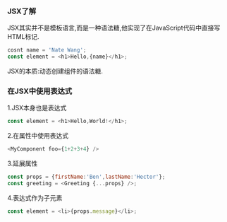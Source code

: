 ### JSX了解

JSX其实并不是模板语言,而是一种语法糖,他实现了在JavaScript代码中直接写HTML标记.

```javascript
cosnt name = 'Nate Wang';
const element = <h1>Hello,{name}</h1>;
```

JSX的本质:动态创建组件的语法糖.

### 在JSX中使用表达式

1.JSX本身也是表达式

```javascript
const element = <h1>Hello,World!</h1>;
```

2.在属性中使用表达式

```javascript
<MyComponent foo={1+2+3+4} />
```

3.延展属性

```javascript
const props = {firstName:'Ben',lastName:'Hector'};
const greeting = <Greeting {...props} />;
```

4.表达式作为子元素

```javascript
const element = <li>{props.message}</li>;
```
